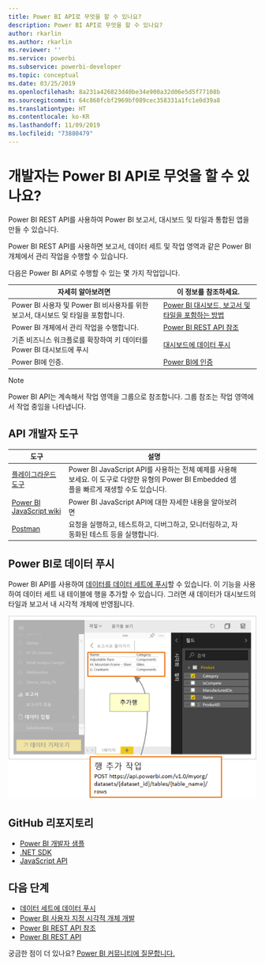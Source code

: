 ```yaml
---
title: Power BI API로 무엇을 할 수 있나요?
description: Power BI API로 무엇을 할 수 있나요?
author: rkarlin
ms.author: rkarlin
ms.reviewer: ''
ms.service: powerbi
ms.subservice: powerbi-developer
ms.topic: conceptual
ms.date: 03/25/2019
ms.openlocfilehash: 8a231a426823d40be34e900a32d06e5d5f77108b
ms.sourcegitcommit: 64c860fcbf2969bf089cec358331a1fc1e0d39a8
ms.translationtype: HT
ms.contentlocale: ko-KR
ms.lasthandoff: 11/09/2019
ms.locfileid: "73880479"
---
```

# <a name="what-can-developers-do-with-the-power-bi-api"></a>개발자는 Power BI API로 무엇을 할 수 있나요?

Power BI REST API를 사용하여 Power BI 보고서, 대시보드 및 타일과 통합된 앱을 만들 수 있습니다.

Power BI REST API를 사용하면 보고서, 데이터 세트 및 작업 영역과 같은 Power BI 개체에서 관리 작업을 수행할 수 있습니다.

다음은 Power BI API로 수행할 수 있는 몇 가지 작업입니다.

| **자세히 알아보려면** | **이 정보를 참조하세요.** |
|----------------------------------------------------------------------------------|------------------------------------------------------------------------------------|
| Power BI 사용자 및 Power BI 비사용자를 위한 보고서, 대시보드 및 타일을 포함합니다. | [Power BI 대시보드, 보고서 및 타일을 포함하는 방법](embedding-content.md) |
| Power BI 개체에서 관리 작업을 수행합니다. | [Power BI REST API 참조](https://docs.microsoft.com/rest/api/power-bi/) |
| 기존 비즈니스 워크플로를 확장하여 키 데이터를 Power BI 대시보드에 푸시 | [대시보드에 데이터 푸시 ](walkthrough-push-data.md) |
| Power BI에 인증. | [Power BI에 인증 ](get-azuread-access-token.md) |

> [!NOTE]
> Power BI API는 계속해서 작업 영역을 그룹으로 참조합니다. 그룹 참조는 작업 영역에서 작업 중임을 나타냅니다.

## <a name="api-developer-tools"></a>API 개발자 도구

| 도구 | 설명 |  |  |
|-------------------------|---------------------------------------------------------------------------------------------------------------------------------------------------|---|---|
| [플레이그라운드 도구](https://microsoft.github.io/PowerBI-JavaScript/demo) | Power BI JavaScript API를 사용하는 전체 예제를 사용해보세요. 이 도구로 다양한 유형의 Power BI Embedded 샘플을 빠르게 재생할 수도 있습니다. |  |  |
| [Power BI JavaScript wiki](https://github.com/Microsoft/powerbi-javascript/wiki) | Power BI JavaScript API에 대한 자세한 내용을 알아보려면 |  |  |
| [Postman](https://www.getpostman.com/) | 요청을 실행하고, 테스트하고, 디버그하고, 모니터링하고, 자동화된 테스트 등을 실행합니다. |

## <a name="push-data-into-power-bi"></a>Power BI로 데이터 푸시

Power BI API를 사용하여 [데이터를 데이터 세트에 푸시](walkthrough-push-data.md)할 수 있습니다. 이 기능을 사용하여 데이터 세트 내 테이블에 행을 추가할 수 있습니다. 그러면 새 데이터가 대시보드의 타일과 보고서 내 시각적 개체에 반영됩니다.

![데이터 푸시 샘플](media/what-can-you-do/powerbi-push-data.png)

## <a name="github-repositories"></a>GitHub 리포지토리

* [Power BI 개발자 샘플](https://github.com/Microsoft/PowerBI-Developer-Samples)
* [.NET SDK](https://github.com/Microsoft/PowerBI-CSharp)
* [JavaScript API](https://github.com/Microsoft/PowerBI-JavaScript)

## <a name="next-steps"></a>다음 단계

* [데이터 세트에 데이터 푸시](walkthrough-push-data.md)
* [Power BI 사용자 지정 시각적 개체 개발](visuals/custom-visual-develop-tutorial.md)
* [Power BI REST API 참조](rest-api-reference.md)
* [Power BI REST API](https://docs.microsoft.com/rest/api/power-bi/)

궁금한 점이 더 있나요? [Power BI 커뮤니티에 질문합니다.](https://community.powerbi.com/)
